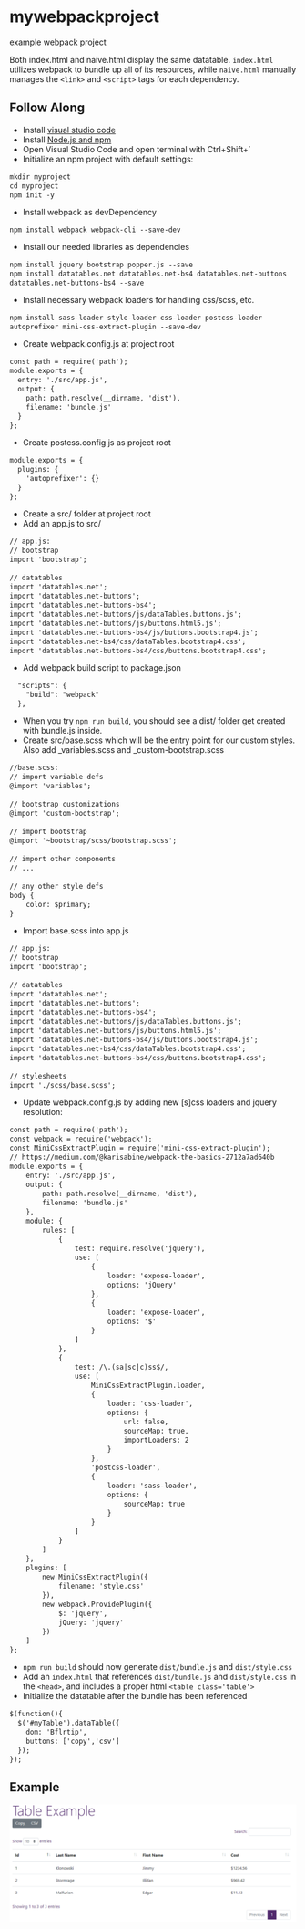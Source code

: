# mywebpackproject
example webpack project

Both index.html and naive.html display the same datatable. `index.html` utilizes webpack to bundle up all of its resources, while `naive.html` manually manages the `<link>` and `<script>` tags for each dependency.

## Follow Along ##
* Install [visual studio code](https://code.visualstudio.com/)
* Install [Node.js and npm](https://docs.npmjs.com/downloading-and-installing-node-js-and-npm)
* Open Visual Studio Code and open terminal with Ctrl+Shift+`
* Initialize an npm project with default settings:
```
mkdir myproject
cd myproject
npm init -y
```
* Install webpack as devDependency
```
npm install webpack webpack-cli --save-dev
```
* Install our needed libraries as dependencies
```
npm install jquery bootstrap popper.js --save
npm install datatables.net datatables.net-bs4 datatables.net-buttons datatables.net-buttons-bs4 --save
```
* Install necessary webpack loaders for handling css/scss, etc.
```
npm install sass-loader style-loader css-loader postcss-loader autoprefixer mini-css-extract-plugin --save-dev
```
* Create webpack.config.js at project root
```
const path = require('path');
module.exports = {
  entry: './src/app.js',
  output: {
    path: path.resolve(__dirname, 'dist'),
    filename: 'bundle.js'
  }
};
```
* Create postcss.config.js as project root
```
module.exports = {
  plugins: {
    'autoprefixer': {}
  }
};
```
* Create a src/ folder at project root
* Add an app.js to src/
```
// app.js:
// bootstrap
import 'bootstrap';

// datatables
import 'datatables.net';
import 'datatables.net-buttons';
import 'datatables.net-buttons-bs4';
import 'datatables.net-buttons/js/dataTables.buttons.js';
import 'datatables.net-buttons/js/buttons.html5.js';
import 'datatables.net-buttons-bs4/js/buttons.bootstrap4.js';
import 'datatables.net-bs4/css/dataTables.bootstrap4.css';
import 'datatables.net-buttons-bs4/css/buttons.bootstrap4.css';
```
* Add webpack build script to package.json
```
  "scripts": {
    "build": "webpack"
  },
```
* When you try `npm run build`, you should see a dist/ folder get created with bundle.js inside.
* Create src/base.scss which will be the entry point for our custom styles. Also add _variables.scss and _custom-bootstrap.scss
```
//base.scss:
// import variable defs
@import 'variables';

// bootstrap customizations
@import 'custom-bootstrap';

// import bootstrap
@import '~bootstrap/scss/bootstrap.scss';

// import other components
// ...

// any other style defs
body {
    color: $primary;
}
```
* Import base.scss into app.js
```
// app.js:
// bootstrap
import 'bootstrap';

// datatables
import 'datatables.net';
import 'datatables.net-buttons';
import 'datatables.net-buttons-bs4';
import 'datatables.net-buttons/js/dataTables.buttons.js';
import 'datatables.net-buttons/js/buttons.html5.js';
import 'datatables.net-buttons-bs4/js/buttons.bootstrap4.js';
import 'datatables.net-bs4/css/dataTables.bootstrap4.css';
import 'datatables.net-buttons-bs4/css/buttons.bootstrap4.css';

// stylesheets
import './scss/base.scss';
```
* Update webpack.config.js by adding new [s]css loaders and jquery resolution:
```
const path = require('path');
const webpack = require('webpack');
const MiniCssExtractPlugin = require('mini-css-extract-plugin');
// https://medium.com/@karisabine/webpack-the-basics-2712a7ad640b
module.exports = {
    entry: './src/app.js',
    output: {
        path: path.resolve(__dirname, 'dist'),
        filename: 'bundle.js'
    },
    module: {
        rules: [
            {
                test: require.resolve('jquery'),
                use: [
                    {
                        loader: 'expose-loader',
                        options: 'jQuery'
                    },
                    {
                        loader: 'expose-loader',
                        options: '$'
                    }
                ]
            },
            {
                test: /\.(sa|sc|c)ss$/,
                use: [
                    MiniCssExtractPlugin.loader,
                    {
                        loader: 'css-loader',
                        options: {
                            url: false,
                            sourceMap: true,
                            importLoaders: 2
                        }
                    },
                    'postcss-loader',
                    {
                        loader: 'sass-loader',
                        options: {
                            sourceMap: true
                        }
                    }
                ]
            }
        ]
    },
    plugins: [
        new MiniCssExtractPlugin({
            filename: 'style.css'
        }),
        new webpack.ProvidePlugin({
            $: 'jquery',
            jQuery: 'jquery'
        })
    ]
};
```
* `npm run build` should now generate `dist/bundle.js` and `dist/style.css`
* Add an `index.html` that references `dist/bundle.js` and `dist/style.css` in the `<head>`, and includes a proper html `<table class='table'>`
* Initialize the datatable after the bundle has been referenced
```
$(function(){
  $('#myTable').dataTable({
    dom: 'Bflrtip',
    buttons: ['copy','csv']
  });
});
```
## Example
![Example](https://raw.githubusercontent.com/jimklonowski/mywebpackproject/master/example.png)
